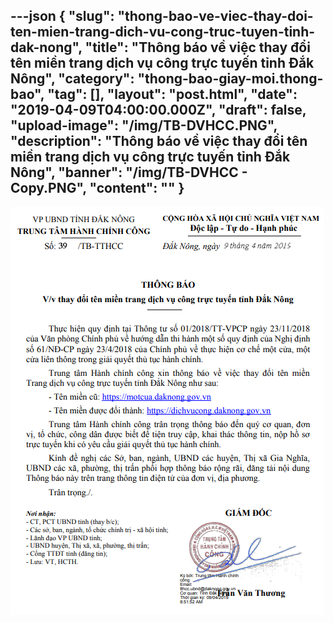 ---json
{
    "slug": "thong-bao-ve-viec-thay-doi-ten-mien-trang-dich-vu-cong-truc-tuyen-tinh-dak-nong",
    "title": "Thông báo về việc thay đổi tên miền trang dịch vụ công trực tuyến tỉnh Đắk Nông",
    "category": "thong-bao-giay-moi.thong-bao",
    "tag": [],
    "layout": "post.html",
    "date": "2019-04-09T04:00:00.000Z",
    "draft": false,
    "upload-image": "/img/TB-DVHCC.PNG",
    "description": "Thông báo về việc thay đổi tên miền trang dịch vụ công trực tuyến tỉnh Đắk Nông",
    "banner": "/img/TB-DVHCC - Copy.PNG",
    "__content__": ""
}
---
<p><img alt="" src="/img/TB-DVHCC.PNG" /></p>
